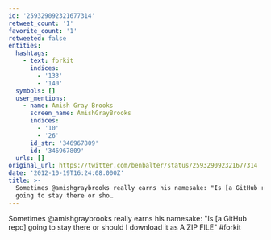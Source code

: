 ```yaml
---
id: '259329092321677314'
retweet_count: '1'
favorite_count: '1'
retweeted: false
entities:
  hashtags:
    - text: forkit
      indices:
        - '133'
        - '140'
  symbols: []
  user_mentions:
    - name: Amish Gray Brooks
      screen_name: AmishGrayBrooks
      indices:
        - '10'
        - '26'
      id_str: '346967809'
      id: '346967809'
  urls: []
original_url: https://twitter.com/benbalter/status/259329092321677314
date: '2012-10-19T16:24:08.000Z'
title: >-
  Sometimes @amishgraybrooks really earns his namesake: "Is [a GitHub repo]
  going to stay there or sho…
---
```


Sometimes @amishgraybrooks really earns his namesake: "Is [a GitHub repo] going to stay there or should I download it as A ZIP FILE" #forkit